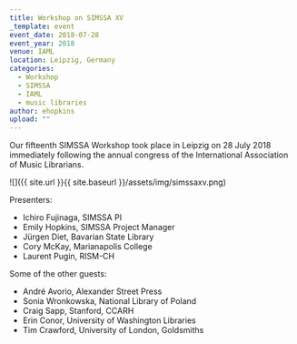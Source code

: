 ```yaml
---
title: Workshop on SIMSSA XV
_template: event
event_date: 2018-07-28
event_year: 2018
venue: IAML
location: Leipzig, Germany
categories:
  - Workshop
  - SIMSSA
  - IAML
  - music libraries
author: ehopkins
upload: ""
---
```


Our fifteenth SIMSSA Workshop took place in Leipzig on 28 July 2018 immediately following the annual congress of the International Association of Music Librarians.

![]({{ site.url }}{{ site.baseurl }}/assets/img/simssaxv.png)

Presenters:

* Ichiro Fujinaga, SIMSSA PI
* Emily Hopkins, SIMSSA Project Manager
* Jürgen Diet, Bavarian State Library
* Cory McKay, Marianapolis College
* Laurent Pugin, RISM-CH

Some of the other guests:

* André Avorio, Alexander Street Press
* Sonia Wronkowska, National Library of Poland
* Craig Sapp, Stanford, CCARH
* Erin Conor, University of Washington Libraries
* Tim Crawford, University of London, Goldsmiths
